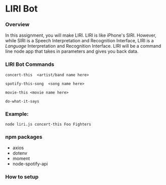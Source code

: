 # LIRI Bot

### Overview

In this assignment, you will make LIRI. LIRI is like iPhone's SIRI. However, while SIRI is a Speech Interpretation and Recognition Interface, LIRI is a _Language_ Interpretation and Recognition Interface. LIRI will be a command line node app that takes in parameters and gives you back data.

### LIRI Bot Commands

```
concert-this  <artist/band name here>
```

```
spotify-this-song  <song name here>
```
```
movie-this <movie name here>
```

```
do-what-it-says
```
### Example:

```
node liri.js concert-this Foo Fighters
```

### npm packages
 
 * axios
 * dotenv
 * moment
 * node-spotify-api


### How to setup
